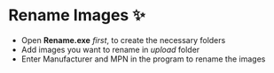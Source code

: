 # Rename Images :sparkles:

- Open __Rename.exe__ _first_, to create the necessary folders
- Add images you want to rename in _upload_ folder
- Enter Manufacturer and MPN in the program to rename the images
